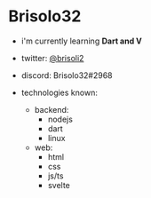 # Brisolo32

- i'm currently learning **Dart and V**
- twitter: [@brisoli2](https://twitter.com/brisoli2)
- discord: Brisolo32#2968

- technologies known:
	- backend:
		- nodejs
		- dart
		- linux
	- web:
		- html
		- css
		- js/ts
		- svelte
